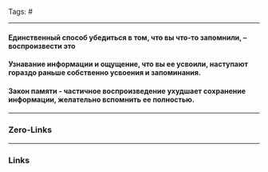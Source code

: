 Tags: #
____
#### Единственный способ убедиться в том, что вы что-то запомнили, – воспроизвести это
#### Узнавание информации и ощущение, что вы ее усвоили, наступают гораздо раньше собственно усвоения и запоминания.

#### Закон памяти - частичное воспроизведение ухудшает сохранение информации, желательно вспомнить ее полностью.
____
### Zero-Links

____
### Links